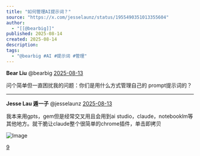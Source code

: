 ```yaml
---
title: "如何管理AI提示词？"
source: "https://x.com/jesselaunz/status/1955490351013355604"
author:
  - "[[@bearbig]]"
published: 2025-08-14
created: 2025-08-14
description:
tags:
  - "@bearbig #AI #提示词 #管理"
---
```

**Bear Liu** @bearbig [2025-08-13](https://x.com/bearbig/status/1955448133594517720)

问个简单但一直困扰我的问题：你们是用什么方式管理自己的 prompt提示词的？

---

**Jesse Lau 遁一子** @jesselaunz [2025-08-13](https://x.com/jesselaunz/status/1955490351013355604)

我本来用gpts，gem但是经常交叉用且会用到ai studio，claude，notebooklm等其他地方。就干脆让claude整个很简单的chrome插件，单击即拷贝

![Image](https://pbs.twimg.com/media/GyNL-OxaMAAEx5Y?format=jpg&name=large)


[
9
](https://x.com/hyunki20935769/status/1955640659446243795/photo/1)